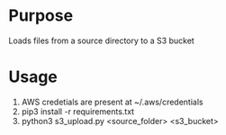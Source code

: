 # Purpose
Loads files from a source directory to a S3 bucket

# Usage
1.  AWS credetials are present at ~/.aws/credentials
2.  pip3 install -r requirements.txt
3.  python3 s3_upload.py <source_folder> <s3_bucket>
